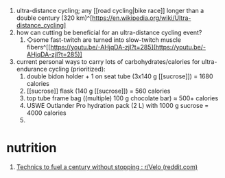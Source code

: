 1. ultra-distance cycling; any [[road cycling|bike race]] longer than a double century (320 km)^[https://en.wikipedia.org/wiki/Ultra-distance_cycling]
2. how can cutting be beneficial for an ultra-distance cycling event?
	1. ◇some fast-twitch are turned into slow-twitch muscle fibers^[[https://youtu.be/-AHjqDA-zjI?t=285](https://youtu.be/-AHjqDA-zjI?t=285)]
2. current personal ways to carry lots of carbohydrates/calories for ultra-endurance cycling (prioritized):
	1. double bidon holder + 1 on seat tube (3x140 g [[sucrose]]) = 1680 calories
	2. [[sucrose]] flask (140 g [[sucrose]]) = 560 calories
	3. top tube frame bag ((multiple) 100 g chocolate bar) ≈ 500+ calories
	4. USWE Outlander Pro hydration pack (2 L) with 1000 g sucrose = 4000 calories
	5. 

# nutrition
1. [Technics to fuel a century without stopping : r/Velo (reddit.com)](https://www.reddit.com/r/Velo/comments/1c8rcc7/technics_to_fuel_a_century_without_stopping/)
